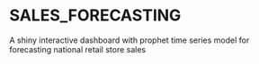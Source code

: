 # SALES_FORECASTING
A shiny interactive dashboard with prophet time series model for forecasting national retail store sales
